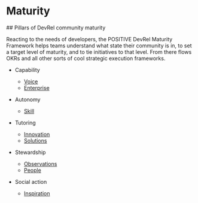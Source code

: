 # Maturity

## Pillars of DevRel community maturity

Reacting to the needs of developers, the POSITIVE DevRel Maturity Framework helps teams understand what state their community is in, to set a target level of maturity, and to tie initiatives to that level. From there flows OKRs and all other sorts of cool strategic execution frameworks.

* Capability
	* [Voice](maturity-voice.md)
	* [Enterprise](maturity-enterprise.md)

* Autonomy
	* [Skill](maturity-skill.md)

* Tutoring
	* [Innovation](maturity-innovation.md)
	* [Solutions](maturity-solutions.md)

* Stewardship
	* [Observations](maturity-observations.md)
	* [People](maturity-people.md)

* Social action
	* [Inspiration](maturity-inspiration.md)